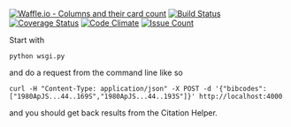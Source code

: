 [![Waffle.io - Columns and their card count](https://badge.waffle.io/adsabs/citation_helper_service.svg?columns=all)](https://waffle.io/adsabs/citation_helper_service)
[![Build Status](https://travis-ci.org/adsabs/citation_helper_service.svg?branch=master)](https://travis-ci.org/adsabs/citation_helper_service)
[![Coverage Status](https://coveralls.io/repos/adsabs/citation_helper_service/badge.svg)](https://coveralls.io/r/adsabs/citation_helper_service)
[![Code Climate](https://codeclimate.com/github/adsabs/citation_helper_service/badges/gpa.svg)](https://codeclimate.com/github/adsabs/citation_helper_service)
[![Issue Count](https://codeclimate.com/github/adsabs/citation_helper_service/badges/issue_count.svg)](https://codeclimate.com/github/adsabs/citation_helper_service)

Start with

	python wsgi.py
  
and do a request from the command line like so

	curl -H "Content-Type: application/json" -X POST -d '{"bibcodes":["1980ApJS...44..169S","1980ApJS...44..193S"]}' http://localhost:4000

and you should get back results from the Citation Helper.
